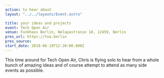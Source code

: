 ```yaml
---
action: to hear about
layout: "../../layouts/Event.astro"

title: your ideas and projects
event: Tech Open Air
venue: Funkhaus Berlin, Nelapastrasse 18, 12459, Berlin
pres_url: https://toa.berlin
pres_source:
start_date: 2018-06-19T12:20:00.000Z
---
```


This time around for Tech Open Air, Chris is flying solo to hear from a whole bunch of amazing ideas and of course attempt to attend as many side events as possible.
